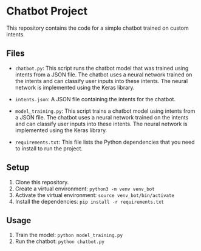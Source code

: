 # Chatbot Project

This repository contains the code for a simple chatbot trained on custom intents.

## Files

- `chatbot.py`: This script runs the chatbot model that was trained using intents from a JSON file. The chatbot uses a neural network trained on the intents and can classify user inputs into these intents. The neural network is implemented using the Keras library.

- `intents.json`: A JSON file containing the intents for the chatbot.

- `model_training.py`: This script trains a chatbot model using intents from a JSON file. The chatbot uses a neural network trained on the intents and can classify user inputs into these intents. The neural network is implemented using the Keras library.

- `requirements.txt`: This file lists the Python dependencies that you need to install to run the project.

## Setup

1. Clone this repository.
2. Create a virtual environment: `python3 -m venv venv_bot`
3. Activate the virtual environment: `source venv_bot/bin/activate`
4. Install the dependencies: `pip install -r requirements.txt`

## Usage

1. Train the model: `python model_training.py`
2. Run the chatbot: `python chatbot.py`
